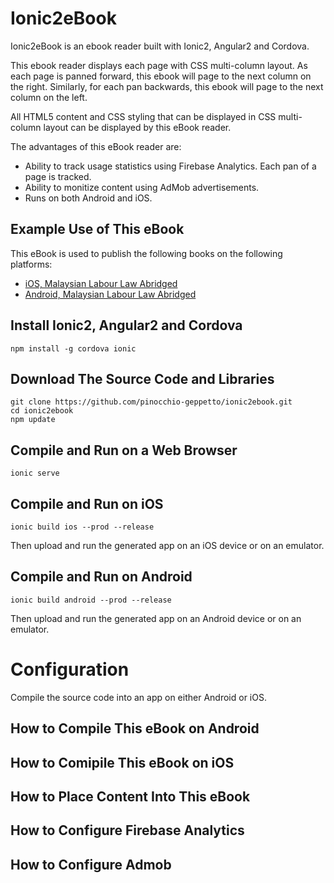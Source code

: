 # Ionic2eBook
Ionic2eBook is an ebook reader built with Ionic2, Angular2 and Cordova.

This ebook reader displays each page with CSS multi-column layout. As each page is panned forward, this ebook will page to the next column on the right. Similarly, for each pan backwards, this ebook will page to the next column on the left.

All HTML5 content and CSS styling that can be displayed in CSS multi-column layout can be displayed by this eBook reader.

The advantages of this eBook reader are:
- Ability to track usage statistics using Firebase Analytics. Each pan of a page is tracked.
- Ability to monitize content using AdMob advertisements.
- Runs on both Android and iOS.

## Example Use of This eBook
This eBook is used to publish the following books on the following platforms:
- [iOS, Malaysian Labour Law Abridged](https://itunes.apple.com/pk/app/malaysian-labour-law-abridged/id991514757?mt=8)
- [Android, Malaysian Labour Law Abridged](https://play.google.com/store/apps/details?id=com.singularmosaic.malaysianlabourlaw&hl=en)

## Install Ionic2, Angular2 and Cordova
```
npm install -g cordova ionic
```

## Download The Source Code and Libraries
```
git clone https://github.com/pinocchio-geppetto/ionic2ebook.git
cd ionic2ebook
npm update
```

## Compile and Run on a Web Browser
```
ionic serve
```

## Compile and Run on iOS
```
ionic build ios --prod --release
```
Then upload and run the generated app on an iOS device or on an emulator.

## Compile and Run on Android
```
ionic build android --prod --release
```
Then upload and run the generated app on an Android device or on an emulator.

# Configuration
Compile the source code into an app on either Android or iOS.

## How to Compile This eBook on Android

## How to Comipile This eBook on iOS

## How to Place Content Into This eBook

## How to Configure Firebase Analytics

## How to Configure Admob

